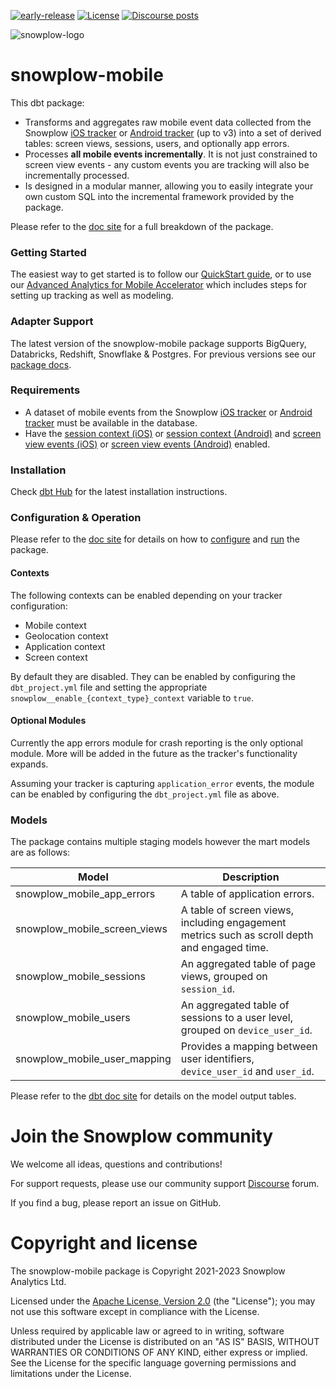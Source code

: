 [![early-release]][tracker-classification] [![License][license-image]][license] [![Discourse posts][discourse-image]][discourse]

![snowplow-logo](https://raw.githubusercontent.com/snowplow/dbt-snowplow-utils/main/assets/snowplow_logo.png)

# snowplow-mobile

This dbt package:

- Transforms and aggregates raw mobile event data collected from the Snowplow [iOS tracker][ios-tracker] or [Android tracker][android-tracker] (up to v3) into a set of derived tables: screen views, sessions, users, and optionally app errors.
- Processes **all mobile events incrementally**. It is not just constrained to screen view events - any custom events you are tracking will also be incrementally processed.
- Is designed in a modular manner, allowing you to easily integrate your own custom SQL into the incremental framework provided by the package.

Please refer to the [doc site](https://docs.snowplow.io/docs/modeling-your-data/modeling-your-data-with-dbt/dbt-models/dbt-mobile-data-model/) for a full breakdown of the package.

### Getting Started

The easiest way to get started is to follow our [QuickStart guide](https://docs.snowplow.io/docs/modeling-your-data/modeling-your-data-with-dbt/dbt-quickstart/mobile/), or to use our [Advanced Analytics for Mobile Accelerator](https://docs.snowplow.io/accelerators/mobile/) which includes steps for setting up tracking as well as modeling.


### Adapter Support

The latest version of the snowplow-mobile package supports BigQuery, Databricks, Redshift, Snowflake & Postgres. For previous versions see our [package docs](https://docs.snowplow.io/docs/modeling-your-data/modeling-your-data-with-dbt/).

### Requirements

- A dataset of mobile events from the Snowplow [iOS tracker][ios-tracker] or [Android tracker][android-tracker] must be available in the database.
- Have the [session context (iOS)][ios-session-context] or [session context (Android)][android-session-context] and [screen view events (iOS)][ios-screen-views] or [screen view events (Android)][android-screen-views] enabled.

### Installation

Check [dbt Hub](https://hub.getdbt.com/snowplow/snowplow_web/latest/) for the latest installation instructions.

### Configuration & Operation

Please refer to the [doc site](https://docs.snowplow.io/docs/modeling-your-data/modeling-your-data-with-dbt/) for details on how to [configure](https://docs.snowplow.io/docs/modeling-your-data/modeling-your-data-with-dbt/dbt-configuration/mobile/) and [run](https://docs.snowplow.io/docs/modeling-your-data/modeling-your-data-with-dbt/dbt-quickstart/mobile/) the package.

#### Contexts

The following contexts can be enabled depending on your tracker configuration:

- Mobile context
- Geolocation context
- Application context
- Screen context

By default they are disabled. They can be enabled by configuring the `dbt_project.yml` file and setting the appropriate `snowplow__enable_{context_type}_context` variable to `true`.

#### Optional Modules

Currently the app errors module for crash reporting is the only optional module. More will be added in the future as the tracker's functionality expands.

Assuming your tracker is capturing `application_error` events, the module can be enabled by configuring the `dbt_project.yml` file as above.

### Models

The package contains multiple staging models however the mart models are as follows:

| Model                             | Description                                                                                  |
|-----------------------------------|----------------------------------------------------------------------------------------------|
| snowplow_mobile_app_errors        | A table of application errors.                                                               |
| snowplow_mobile_screen_views      | A table of screen views, including engagement metrics such as scroll depth and engaged time. |
| snowplow_mobile_sessions          | An aggregated table of page views, grouped on `session_id`.                                  |
| snowplow_mobile_users             | An aggregated table of sessions to a user level, grouped on `device_user_id`.                |
| snowplow_mobile_user_mapping      | Provides a mapping between user identifiers, `device_user_id` and `user_id`.                 |

Please refer to the [dbt doc site](https://snowplow.github.io/dbt-snowplow-mobile/#!/overview/snowplow_mobile) for details on the model output tables.

# Join the Snowplow community

We welcome all ideas, questions and contributions!

For support requests, please use our community support [Discourse][discourse] forum.

If you find a bug, please report an issue on GitHub.

# Copyright and license

The snowplow-mobile package is Copyright 2021-2023 Snowplow Analytics Ltd.

Licensed under the [Apache License, Version 2.0][license] (the "License");
you may not use this software except in compliance with the License.

Unless required by applicable law or agreed to in writing, software
distributed under the License is distributed on an "AS IS" BASIS,
WITHOUT WARRANTIES OR CONDITIONS OF ANY KIND, either express or implied.
See the License for the specific language governing permissions and
limitations under the License.

[license]: http://www.apache.org/licenses/LICENSE-2.0
[license-image]: http://img.shields.io/badge/license-Apache--2-blue.svg?style=flat
[tracker-classification]: https://docs.snowplow.io/docs/collecting-data/collecting-from-own-applications/tracker-maintenance-classification/
[early-release]: https://img.shields.io/static/v1?style=flat&label=Snowplow&message=Early%20Release&color=014477&labelColor=9ba0aa&logo=data:image/png;base64,iVBORw0KGgoAAAANSUhEUgAAABAAAAAQCAMAAAAoLQ9TAAAAeFBMVEVMaXGXANeYANeXANZbAJmXANeUANSQAM+XANeMAMpaAJhZAJeZANiXANaXANaOAM2WANVnAKWXANZ9ALtmAKVaAJmXANZaAJlXAJZdAJxaAJlZAJdbAJlbAJmQAM+UANKZANhhAJ+EAL+BAL9oAKZnAKVjAKF1ALNBd8J1AAAAKHRSTlMAa1hWXyteBTQJIEwRgUh2JjJon21wcBgNfmc+JlOBQjwezWF2l5dXzkW3/wAAAHpJREFUeNokhQOCA1EAxTL85hi7dXv/E5YPCYBq5DeN4pcqV1XbtW/xTVMIMAZE0cBHEaZhBmIQwCFofeprPUHqjmD/+7peztd62dWQRkvrQayXkn01f/gWp2CrxfjY7rcZ5V7DEMDQgmEozFpZqLUYDsNwOqbnMLwPAJEwCopZxKttAAAAAElFTkSuQmCC

[ios-tracker]: https://docs.snowplow.io/docs/collecting-data/collecting-from-own-applications/objective-c-tracker/
[android-tracker]: https://docs.snowplow.io/docs/collecting-data/collecting-from-own-applications/android-tracker/
[tracker-docs]: https://docs.snowplow.io/docs/collecting-data/collecting-from-own-applications/

[ios-session-context]: https://docs.snowplow.io/docs/collecting-data/collecting-from-own-applications/mobile-trackers/previous-versions/objective-c-tracker/ios-tracker-1-7-0/#Standard_contexts
[ios-screen-views]: https://docs.snowplow.io/docs/collecting-data/collecting-from-own-applications/mobile-trackers/previous-versions/objective-c-tracker/ios-tracker-1-7-0/#tracking-features
[android-session-context]: https://docs.snowplow.io/docs/collecting-data/collecting-from-own-applications/mobile-trackers/previous-versions/android-tracker/android-1-7-0/#Standard_contexts
[android-screen-views]: https://docs.snowplow.io/docs/collecting-data/collecting-from-own-applications/mobile-trackers/previous-versions/android-tracker/android-1-7-0/#tracking-features

[discourse-image]: https://img.shields.io/discourse/posts?server=https%3A%2F%2Fdiscourse.snowplow.io%2F
[discourse]: http://discourse.snowplow.io/
